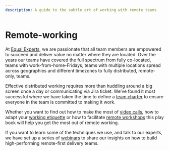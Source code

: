 ```yaml
---
description: A guide to the subtle art of working with remote teams
---
```


# Remote-working

At [Equal Experts](https://github.com/EqualExperts/remote-working-playbook/tree/1a2d5e4e6c0ea737e90fd7f718ce2598dad9024d/www.equalexperts.com), we are passionate that all team members are empowered to succeed and deliver value no matter where they are located. Over the years our teams have covered the full spectrum from fully co-located, teams with work-from-home-Fridays, teams with multiple locations spread across geographies and different timezones to fully distributed, remote-only, teams.

Effective distributed working requires more than huddling around a big screen once a day or communicating via Jira ticket. We’ve found it most successful where we have taken the time to define a [team charter](ground-rules.md) to ensure everyone in the team is committed to making it work.

Whether you want to find out how to make the most of [video calls](video-calls.md), how to adapt your [working etiquette](working-day-etiquette/) or how to facilitate [remote workshops](remote-working-runbooks/remote-workshops.md) this play book will help you get the most out of remote working.

If you want to learn some of the techniques we use, and talk to our experts, we have set up a series of [webinars](https://www.equalexperts.com/webinar-building-high-performing-remote-first-teams) to share our insights on how to build high-performing remote-first delivery teams.

